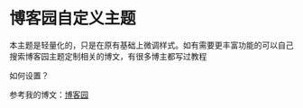 # 博客园自定义主题

本主题是轻量化的，只是在原有基础上微调样式。如有需要更丰富功能的可以自己搜索博客园主题定制相关的博文，有很多博主都写过教程

如何设置？

参考我的博文：[博客园](https://www.cnblogs.com/chkhk/p/18012539)
